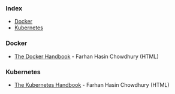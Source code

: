 ### Index

* [Docker](#D)
* [Kubernetes](#K)


### Docker

* [The Docker Handbook](https://www.freecodecamp.org/news/the-docker-handbook) - Farhan Hasin Chowdhury (HTML)


### Kubernetes

* [The Kubernetes Handbook](https://www.freecodecamp.org/news/the-kubernetes-handbook) - Farhan Hasin Chowdhury (HTML)

